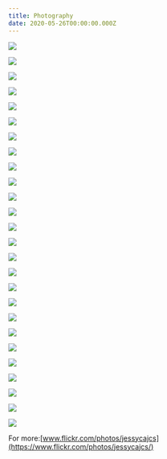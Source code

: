 ```yaml
---
title: Photography
date: 2020-05-26T00:00:00.000Z
---
```

<div class="img-row">

![](https://ucarecdn.com/14ed26a3-3fcd-4ca4-8e01-a7ae4f85b0fe/)

![](https://ucarecdn.com/ccf105c4-92de-47e1-9650-450c5a29e5d0/)

</div>

![](https://ucarecdn.com/d402ba2b-fbc6-4179-b51f-3527e905a500/)

![](https://ucarecdn.com/4dc03f7a-a07c-4ffc-bbcf-bccabd50aa1a/)

![](https://ucarecdn.com/30e60010-ec86-40fd-aec1-0adfb5e040f8/)

<div class="img-row">

![](https://ucarecdn.com/91ec4bf1-7c6b-4a58-905a-e8bf54482368/)

![](https://ucarecdn.com/9fcd14a6-8cc6-4c39-a844-30854e93ca9e/)

</div>

![](https://ucarecdn.com/48a8b99a-2eff-4b2f-8742-0cc1e377be9f/)

<div class="img-row">

![](https://ucarecdn.com/ecd3fd17-5db4-432f-858e-b60e068e8a92/)

![](https://ucarecdn.com/f479697b-6283-453b-a3a4-8fdf0d9e1f37/)

</div>

<div class="img-row">

![](https://ucarecdn.com/f0f46796-4483-462f-aa65-788a977f3134/)

![](https://ucarecdn.com/4d1bf245-47ed-4695-9e9f-0aeaf3e37b32/)

![](https://ucarecdn.com/eb489a11-ca19-4459-bc54-cf3a9ce361a8/)

</div>

<div class="img-row">

![](https://ucarecdn.com/f670ec05-f33d-49bf-ad31-12c65ab317d4/)

![](https://ucarecdn.com/b6107bff-359e-4a96-a757-c8966bcc2900/)

</div>

<div class="img-row">

![](https://ucarecdn.com/518e14bc-b7c9-44c1-8e7e-c1c52701abc3/)

![](https://ucarecdn.com/46aec8f4-a67c-47c8-bb75-41abde3b576c/)

</div>

![](https://ucarecdn.com/9800435e-0cad-4a62-8c7f-22ccb7d1f652/)

<div class="img-row">

![](https://ucarecdn.com/65577a29-9bb1-434f-b5b0-c5b1527705b6/)

![](https://ucarecdn.com/969047b2-f0fb-412e-a218-3bb860403bcb/)

</div>

<div class="img-row">

![](https://ucarecdn.com/ac327c57-5b92-404e-a1c1-0a2fc798d263/)

![](https://ucarecdn.com/bb296d02-09dd-4eed-b98f-4e8f292c9b91/)

</div>

![](https://ucarecdn.com/51788286-d47e-463d-a8eb-462e80614b08/)

<div class="img-row">

![](https://ucarecdn.com/bff723ee-45c6-4a58-bc67-219e6680c244/)

![](https://ucarecdn.com/aec4bce4-0f38-4899-89bc-b7c8a034874f/)

</div>

![](https://ucarecdn.com/aff4fe7f-6ffa-4e4c-83be-0adc47c00cb9/)

For more:[www.flickr.com/photos/jessycajcs](https://www.flickr.com/photos/jessycajcs/)